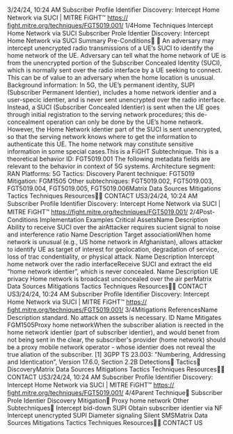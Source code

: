 3/24/24, 10:24 AM Subscriber Proﬁle Identiﬁer Discovery: Intercept Home Network via SUCI | MITRE FiGHT™
https://ﬁght.mitre.org/techniques/FGT5019.001/ 1/4Home Techniques Intercept Home Network via SUCI
Subscriber Pro le Identi er
Discovery: Intercept Home
Network via SUCI
Summary
Pre-Conditions󰅂 󰅂
An adversary may intercept unencrypted radio transmissions
of a UE’s SUCI to identify the home network of the UE.
Adversary can tell what the home network of UE is from the
unencrypted portion of the Subscriber Concealed Identity
(SUCI), which is normally sent over the radio interface by a UE
seeking to connect. This can be of value to an adversary when
the home location is unusual.
Background information: In 5G, the UE’s permanent identity,
SUPI (Subscriber Permanent Identi er), includes a home
network identi er and a user-speci c identi er, and is never
sent unencrypted over the radio interface. Instead, a SUCI
(Subscriber Concealed Identi er) is sent when the UE goes
through initial registration to the serving network procedures;
this de-concealment operation can only be done by the UE’s
home network. However, the Home Network identi er part of
the SUCI is sent unencrypted, so that the serving network
knows where to get the information to authenticate this UE.
The home network may constitute sensitive information in
some special cases.This is a FiGHT
Subtechnique.
This is a theoretical behavior
ID: FGT5019.001
The following metadata
fields are relevant to the
behavior in context of 5G
systems.
Architecture segment: RAN
Platforms: 5G
Tactics: Discovery
Parent technique: FGT5019
Mitigation: FGM1505
Other subtechniques:
FGT5019.002,
FGT5019.003,
FGT5019.004,
FGT5019.005, FGT5019.006Matrix Data Sources Mitigations Tactics Techniques Resources󰍝󰇙
CONTACT US3/24/24, 10:24 AM Subscriber Proﬁle Identiﬁer Discovery: Intercept Home Network via SUCI | MITRE FiGHT™
https://ﬁght.mitre.org/techniques/FGT5019.001/ 2/4Post-Conditions
Implementation Examples
Critical AssetsName Description
Ability to receive SUCI over the
airAttacker requires
su cient signal to
noise and interference
ratio
Name Description
Target associationWhen home network is
unusual (e.g., US home
network in
Afghanistan), allows
attacker to identify UE
as target of interest for
geolocation,
degradation of service,
loss of tra c
con dentiality, or
physical attack.
Name Description
Intercept home network over the
radio interfaceReceive SUCI and
extract the  eld “home
network identi er”,
which is never
concealed.
Name Description
UE privacy Home network is
broadcast unconcealed
over the air perMatrix Data Sources Mitigations Tactics Techniques Resources󰍝󰇙
CONTACT US3/24/24, 10:24 AM Subscriber Proﬁle Identiﬁer Discovery: Intercept Home Network via SUCI | MITRE FiGHT™
https://ﬁght.mitre.org/techniques/FGT5019.001/ 3/4Mitigations
ReferencesName Description
standard. No attack on
assets is necessary.
ID Name Mitigates
FGM1505Proxy home
networkWhen the subscriber
a liation is re ected in
the home network
identi er (part of
subscriber identi er),
and would bene t from
not being sent in the
clear, the subscriber's
provider (home
network) should be a
proxy mobile network
operator - whose
identi er does not
reveal the true a liation
of the subscriber.
[1] 3GPP TS 23.003: "Numbering, Addressing and
Identi cation”, Version 17.6.0, Section 2.2B
Detections󰅀
Tactics󰅀
DiscoveryMatrix Data Sources Mitigations Tactics Techniques Resources󰍝󰇙
CONTACT US3/24/24, 10:24 AM Subscriber Proﬁle Identiﬁer Discovery: Intercept Home Network via SUCI | MITRE FiGHT™
https://ﬁght.mitre.org/techniques/FGT5019.001/ 4/4Parent Technique󰅀
Subscriber Pro le Identi er Discovery
Mitigation󰅀
Proxy home network
Other Subtechniques󰅀
Intercept bid-down SUPI
Obtain subscriber identi er via NF
Intercept unencrypted SUPI
Diameter signaling
Silent SMSMatrix Data Sources Mitigations Tactics Techniques Resources󰍝󰇙
CONTACT US